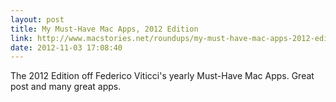 ```yaml
---
layout: post
title: My Must-Have Mac Apps, 2012 Edition
link: http://www.macstories.net/roundups/my-must-have-mac-apps-2012-edition/
date: 2012-11-03 17:08:40
---
```


The 2012 Edition off Federico Viticci's yearly Must-Have Mac Apps. Great post and many great apps.